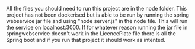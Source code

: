 All the files you should need to run this project are in the node folder. This project has not been dockerised but is able to be run by running the spring webservice jar file and using "node server.js" in the node file. This will run the service on localhost:3000. If for whatever reason running the jar file in springwebservice doesn't work in the LicencePlate file there is all the Spring boot and if you run that project it should work as intented.
